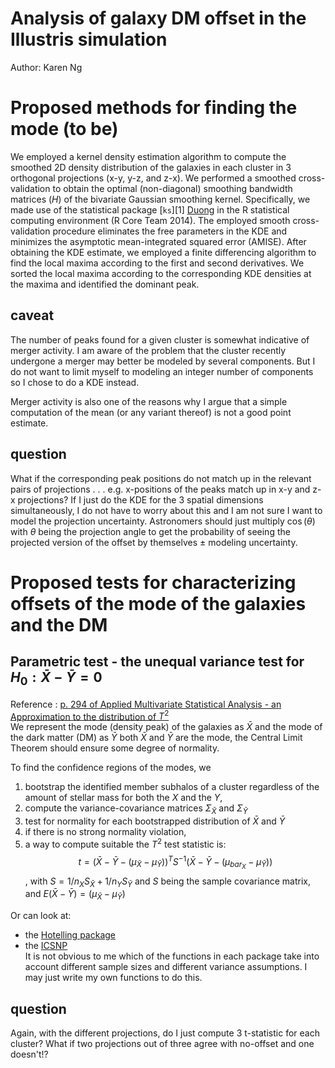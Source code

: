 # Analysis of galaxy DM offset in the Illustris simulation  
Author: Karen Ng 

# Proposed methods for finding the mode (to be)
We employed a kernel density estimation algorithm to compute the smoothed 2D
density distribution of the galaxies in each cluster in 3 orthogonal
projections (x-y, y-z, and z-x).
We performed a smoothed
cross-validation to obtain the optimal (non-diagonal) smoothing
bandwidth matrices ($H$) of the bivariate Gaussian smoothing kernel. 
Specifically, we made use of the statistical package 
[`ks`][1] [Duong](http://www.jstatsoft.org/v21/i07) in the R statistical computing environment (R Core Team 2014).
The employed smooth cross-validation procedure eliminates the free
parameters in the KDE and minimizes the asymptotic mean-integrated squared error (AMISE).
After obtaining the KDE estimate, we employed a finite differencing algorithm
to find the local maxima according to the first and second derivatives. 
We sorted the local maxima according to the corresponding KDE
densities at the maxima and identified the dominant peak. 

## caveat  
The number of peaks found for a given cluster is somewhat indicative of
merger activity. I am aware of the problem that the cluster recently
undergone a merger may better be
modeled by several components. But I do not want to limit myself to
modeling an integer number of components so I chose to do a KDE instead.  

Merger activity is also one of the reasons why I argue that a simple
computation of the mean (or
any variant thereof) is not a good point estimate. 

## question
What if the corresponding peak
positions do not match up in the relevant pairs of projections . . . e.g.
x-positions of the peaks match up in x-y and z-x projections?
If I just do the KDE for the 3 spatial dimensions simultaneously, 
I do not have to worry about this and I am not sure I want to model the
projection uncertainty. Astronomers should just multiply
$\cos(\theta)$ with $\theta$ being the projection
angle to get the probability of seeing the projected version of the
offset by themselves $\pm$ modeling uncertainty.

# Proposed tests for characterizing offsets of the mode of the galaxies and the DM  

## Parametric test - the unequal variance test for $H_0: \bar{X} - \bar{Y} = 0$ 
Reference : [p. 294 of Applied Multivariate Statistical Analysis - an
Approximation to the distribution of $T^2$](https://www.dropbox.com/s/sl3sniftx5j10k6/Applied%20Multivariate%20Statistical%20Analysis%20-%20Johnson%20R.%2C%20Wichern%20D_.pdf?dl=0)  
We represent the mode (density peak) of the galaxies as $\bar{X}$ and the mode of the
dark matter (DM) as $\bar{Y}$ both $\bar{X}$ and $\bar{Y}$ are the
mode, the Central Limit Theorem should ensure some degree of
normality.    

To find the confidence regions of the modes, we   

1. bootstrap the identified member subhalos of a cluster regardless of the
amount of stellar mass for both the $X$ and the $Y$, 
4. compute the variance-covariance matrices $\Sigma_{\bar{X}}$ and
$\Sigma_{\bar{Y}}$ 
5. test for normality for each bootstrapped distribution of $\bar{X}$ and
$\bar{Y}$ 
6. if there is no strong normality violation,
7. a way to compute suitable the $T^2$ test statistic is: 
$$ t = (\bar{X} - \bar{Y} - (\mu_{\bar{X}} - \mu_{\bar{Y}}))^T S^{-1}
(\bar{X} - \bar{Y} - (\mu_{bar_{X}} - \mu_{\bar{Y}}))$$ , 
with $S = 1 /n_X S_{\bar{X}} +  1 / n_Y S_{\bar{Y}}$ and $S$ being the
sample covariance matrix, and $E(\bar{X} - \bar{Y}) = (\mu_{\bar{X}} - \mu_{\bar{Y}})$

Or can look at:
 
* the [Hotelling package](http://cran.r-project.org/web/packages/Hotelling/Hotelling.pdf)
* the [ICSNP](http://cran.r-project.org/web/packages/ICSNP/index.html)   
It is not obvious to me which of the functions in each package take into account
different sample sizes and different variance assumptions.
I may just write my own functions to do this. 

## question 
Again, with the different projections, do I just compute 3 t-statistic for
each cluster?
What if two projections out of three agree with no-offset and one doesn't!? 


